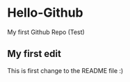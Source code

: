 # Hello-Github
My first Github Repo (Test)

## My first edit
This is first change to the README file :)
